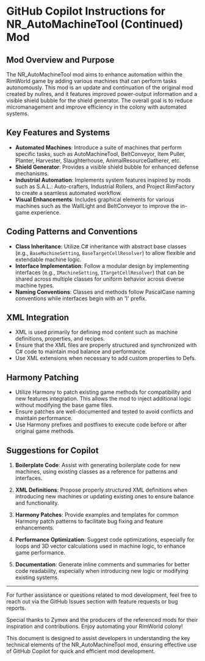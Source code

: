 # GitHub Copilot Instructions for NR_AutoMachineTool (Continued) Mod

## Mod Overview and Purpose

The NR_AutoMachineTool mod aims to enhance automation within the RimWorld game by adding various machines that can perform tasks autonomously. This mod is an update and continuation of the original mod created by nullres, and it features improved power-output information and a visible shield bubble for the shield generator. The overall goal is to reduce micromanagement and improve efficiency in the colony with automated systems.

## Key Features and Systems

- **Automated Machines**: Introduce a suite of machines that perform specific tasks, such as AutoMachineTool, BeltConveyor, Item Puller, Planter, Harvester, Slaughterhouse, AnimalResourceGatherer, etc.
- **Shield Generator**: Provides a visible shield bubble for enhanced defense mechanisms.
- **Industrial Automation**: Implements system features inspired by mods such as S.A.L.: Auto-crafters, Industrial Rollers, and Project RimFactory to create a seamless automated workflow.
- **Visual Enhancements**: Includes graphical elements for various machines such as the WallLight and BeltConveyor to improve the in-game experience.

## Coding Patterns and Conventions

- **Class Inheritance**: Utilize C# inheritance with abstract base classes (e.g., `BaseMachineSetting`, `BaseTargetCellResolver`) to allow flexible and extendable machine logic.
- **Interface Implementation**: Follow a modular design by implementing interfaces (e.g., `IMachineSetting`, `ITargetCellResolver`) that can be shared across multiple classes for uniform behavior across diverse machine types.
- **Naming Conventions**: Classes and methods follow PascalCase naming conventions while interfaces begin with an 'I' prefix.

## XML Integration

- XML is used primarily for defining mod content such as machine definitions, properties, and recipes.
- Ensure that the XML files are properly structured and synchronized with C# code to maintain mod balance and performance.
- Use XML extensions when necessary to add custom properties to Defs.

## Harmony Patching

- Utilize Harmony to patch existing game methods for compatibility and new features integration. This allows the mod to inject additional logic without modifying the base game files.
- Ensure patches are well-documented and tested to avoid conflicts and maintain performance.
- Use Harmony prefixes and postfixes to execute code before or after original game methods.

## Suggestions for Copilot

1. **Boilerplate Code**: Assist with generating boilerplate code for new machines, using existing classes as a reference for patterns and interfaces.

2. **XML Definitions**: Propose properly structured XML definitions when introducing new machines or updating existing ones to ensure balance and functionality.

3. **Harmony Patches**: Provide examples and templates for common Harmony patch patterns to facilitate bug fixing and feature enhancements.

4. **Performance Optimization**: Suggest code optimizations, especially for loops and 3D vector calculations used in machine logic, to enhance game performance.

5. **Documentation**: Generate inline comments and summaries for better code readability, especially when introducing new logic or modifying existing systems.

---

For further assistance or questions related to mod development, feel free to reach out via the GitHub Issues section with feature requests or bug reports.

Special thanks to Zymex and the producers of the referenced mods for their inspiration and contributions. Enjoy automating your RimWorld colony!


This document is designed to assist developers in understanding the key technical elements of the NR_AutoMachineTool mod, ensuring effective use of GitHub Copilot for quick and efficient mod development.
